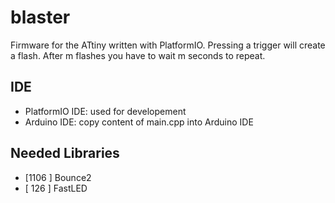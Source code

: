 # blaster
Firmware for the ATtiny written with PlatformIO. Pressing a trigger will create a flash. After m flashes you have to wait m seconds to repeat.


## IDE
* PlatformIO IDE: used for developement
* Arduino IDE: copy content of main.cpp into Arduino IDE

## Needed Libraries
* [1106 ] Bounce2
* [ 126 ] FastLED
